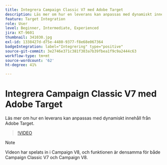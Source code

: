 ```yaml
---
title: Integrera Campaign Classic V7 med Adobe Target
description: Läs mer om hur en leverans kan anpassas med dynamiskt innehåll från Adobe Target.
feature: Target Integration
role: User
level: Beginner, Intermediate, Experienced
jira: KT-9601
thumbnail: 341030.jpg
exl-id: 1338427d-d75e-4480-9377-f8e68e067364
badgeIntegration: label="Integrering" type="positive"
source-git-commit: 3e2746e371c381f303a7b39fbea1f9c9a2444c63
workflow-type: tm+mt
source-wordcount: '62'
ht-degree: 41%

---
```


# Integrera Campaign Classic V7 med Adobe Target

Läs mer om hur en leverans kan anpassas med dynamiskt innehåll från Adobe Target.

>[!VIDEO](https://video.tv.adobe.com/v/341030?quality=12&learn=on)

>[!NOTE]
> Videon har spelats in i Campaign V8, och funktionen är densamma för både Campaign Classic V7 och Campaign V8.
